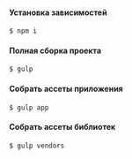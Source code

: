 #### Установка зависимостей
    $ npm i

#### Полная сборка проекта
    $ gulp

#### Собрать ассеты приложения
    $ gulp app

#### Собрать ассеты библиотек
    $ gulp vendors  